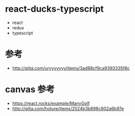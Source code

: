 # react-ducks-typescript
- react
- redux
- typescript

# 参考
- http://qiita.com/uryyyyyyy/items/3ad88cf9ca9393335f8c

# canvas 参考
- https://react.rocks/example/ManyGolf
- http://qiita.com/hoture/items/2524b3b898c802a6b97e
